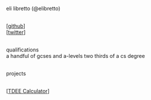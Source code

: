 eli libretto (@elibretto)<br /><br />  

[[github](https://github.com/elibretto)]<br />
[[twitter](https://twitter.com/nbabretto)]<br /><br />  

qualifications<br />
    a handful of gcses and a-levels
    two thirds of a cs degree

<br />projects<br /><br />  

[[TDEE Calculator](https://elibretto.github.io/TDEE)]<br />
